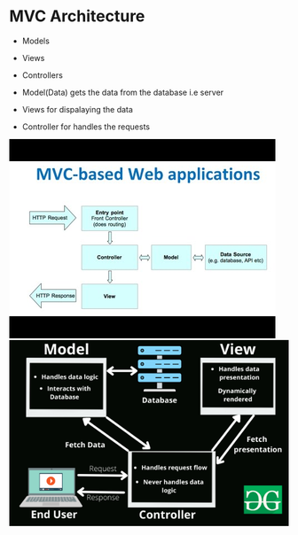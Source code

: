 # MVC Architecture

- Models
- Views
- Controllers

- Model(Data) gets the data from the database i.e server
- Views for dispalaying the data
- Controller for handles the requests


![MVC](/images/hqdefault.jpeg)
![MVC](/images/Model1.png)

